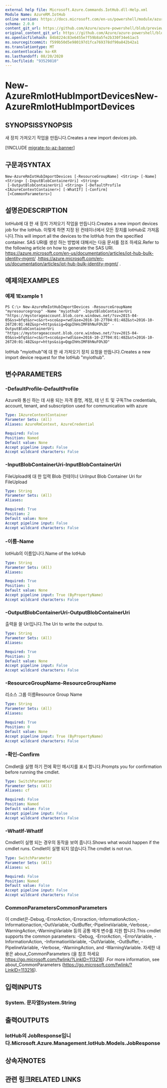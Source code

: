 ```yaml
---
external help file: Microsoft.Azure.Commands.IotHub.dll-Help.xml
Module Name: AzureRM.IotHub
online version: https://docs.microsoft.com/en-us/powershell/module/azurerm.iothub/new-azurermiothubimportdevices
schema: 2.0.0
content_git_url: https://github.com/Azure/azure-powershell/blob/preview/src/ResourceManager/IotHub/Commands.IotHub/help/New-AzureRmIotHubImportDevices.md
original_content_git_url: https://github.com/Azure/azure-powershell/blob/preview/src/ResourceManager/IotHub/Commands.IotHub/help/New-AzureRmIotHubImportDevices.md
ms.openlocfilehash: 84b8224c83e6455e7f59b8a5fe2b330f34e61ac5
ms.sourcegitcommit: f599b50d5e980197d1fca769378df90a842b42a1
ms.translationtype: MT
ms.contentlocale: ko-KR
ms.lasthandoff: 08/20/2020
ms.locfileid: "93529810"
---
```

# <span data-ttu-id="51feb-101">New-AzureRmIotHubImportDevices</span><span class="sxs-lookup"><span data-stu-id="51feb-101">New-AzureRmIotHubImportDevices</span></span>

## <span data-ttu-id="51feb-102">SYNOPSIS</span><span class="sxs-lookup"><span data-stu-id="51feb-102">SYNOPSIS</span></span>
<span data-ttu-id="51feb-103">새 장치 가져오기 작업을 만듭니다.</span><span class="sxs-lookup"><span data-stu-id="51feb-103">Creates a new import devices job.</span></span>

[!INCLUDE [migrate-to-az-banner](../../includes/migrate-to-az-banner.md)]

## <span data-ttu-id="51feb-104">구문과</span><span class="sxs-lookup"><span data-stu-id="51feb-104">SYNTAX</span></span>

```
New-AzureRmIotHubImportDevices [-ResourceGroupName] <String> [-Name] <String> [-InputBlobContainerUri] <String>
 [-OutputBlobContainerUri] <String> [-DefaultProfile <IAzureContextContainer>] [-WhatIf] [-Confirm]
 [<CommonParameters>]
```

## <span data-ttu-id="51feb-105">설명은</span><span class="sxs-lookup"><span data-stu-id="51feb-105">DESCRIPTION</span></span>
<span data-ttu-id="51feb-106">IotHub에 대 한 새 장치 가져오기 작업을 만듭니다.</span><span class="sxs-lookup"><span data-stu-id="51feb-106">Creates a new import devices job for the IotHub.</span></span>
<span data-ttu-id="51feb-107">이렇게 하면 지정 된 컨테이너에서 모든 장치를 IotHub로 가져옵니다.</span><span class="sxs-lookup"><span data-stu-id="51feb-107">This will import all the devices to the IotHub from the specified container.</span></span> <span data-ttu-id="51feb-108">SAS URI를 생성 하는 방법에 대해서는 다음 문서를 참조 하세요.</span><span class="sxs-lookup"><span data-stu-id="51feb-108">Refer to the following article on how to generate the SAS URI.</span></span>
<span data-ttu-id="51feb-109"> https://azure.microsoft.com/en-us/documentation/articles/iot-hub-bulk-identity-mgmt/ .</span><span class="sxs-lookup"><span data-stu-id="51feb-109">https://azure.microsoft.com/en-us/documentation/articles/iot-hub-bulk-identity-mgmt/ .</span></span>

## <span data-ttu-id="51feb-110">예제의</span><span class="sxs-lookup"><span data-stu-id="51feb-110">EXAMPLES</span></span>

### <span data-ttu-id="51feb-111">예제 1</span><span class="sxs-lookup"><span data-stu-id="51feb-111">Example 1</span></span>
```
PS C:\> New-AzureRmIotHubImportDevices -ResourceGroupName "myresourcegroup" -Name "myiothub" -InputBlobContainerUri "https://mystorageaccount.blob.core.windows.net/?sv=2015-04-05&ss=bfqt&sr=c&srt=sco&sp=rwdl&se=2016-10-27T04:01:48Z&st=2016-10-26T20:01:48Z&spr=https&sig=QqpIhHsIMF8hNuFO%3D" -OutputBlobContainerUri "https://mystorageaccount.blob.core.windows.net/?sv=2015-04-05&ss=bfqt&sr=c&srt=sco&sp=rwdl&se=2016-10-27T04:01:48Z&st=2016-10-26T20:01:48Z&spr=https&sig=QqpIhHsIMF8hNuFO%3D"
```

<span data-ttu-id="51feb-112">IotHub "myiothub"에 대 한 새 가져오기 장치 요청을 만듭니다.</span><span class="sxs-lookup"><span data-stu-id="51feb-112">Creates a new import device request for the IotHub "myiothub".</span></span>

## <span data-ttu-id="51feb-113">변수</span><span class="sxs-lookup"><span data-stu-id="51feb-113">PARAMETERS</span></span>

### <span data-ttu-id="51feb-114">-DefaultProfile</span><span class="sxs-lookup"><span data-stu-id="51feb-114">-DefaultProfile</span></span>
<span data-ttu-id="51feb-115">Azure와 통신 하는 데 사용 되는 자격 증명, 계정, 테 넌 트 및 구독</span><span class="sxs-lookup"><span data-stu-id="51feb-115">The credentials, account, tenant, and subscription used for communication with azure</span></span>

```yaml
Type: IAzureContextContainer
Parameter Sets: (All)
Aliases: AzureRmContext, AzureCredential

Required: False
Position: Named
Default value: None
Accept pipeline input: False
Accept wildcard characters: False
```

### <span data-ttu-id="51feb-116">-InputBlobContainerUri</span><span class="sxs-lookup"><span data-stu-id="51feb-116">-InputBlobContainerUri</span></span>
<span data-ttu-id="51feb-117">FileUpload에 대 한 입력 Blob 컨테이너 Uri</span><span class="sxs-lookup"><span data-stu-id="51feb-117">Input Blob Container Uri for FileUpload</span></span>

```yaml
Type: String
Parameter Sets: (All)
Aliases: 

Required: True
Position: 2
Default value: None
Accept pipeline input: False
Accept wildcard characters: False
```

### <span data-ttu-id="51feb-118">-이름</span><span class="sxs-lookup"><span data-stu-id="51feb-118">-Name</span></span>
<span data-ttu-id="51feb-119">IotHub의 이름입니다.</span><span class="sxs-lookup"><span data-stu-id="51feb-119">Name of the IotHub</span></span>

```yaml
Type: String
Parameter Sets: (All)
Aliases: 

Required: True
Position: 1
Default value: None
Accept pipeline input: True (ByPropertyName)
Accept wildcard characters: False
```

### <span data-ttu-id="51feb-120">-OutputBlobContainerUri</span><span class="sxs-lookup"><span data-stu-id="51feb-120">-OutputBlobContainerUri</span></span>
<span data-ttu-id="51feb-121">출력을 쓸 Uri입니다.</span><span class="sxs-lookup"><span data-stu-id="51feb-121">The Uri to write the output to.</span></span> 

```yaml
Type: String
Parameter Sets: (All)
Aliases: 

Required: True
Position: 3
Default value: None
Accept pipeline input: False
Accept wildcard characters: False
```

### <span data-ttu-id="51feb-122">-ResourceGroupName</span><span class="sxs-lookup"><span data-stu-id="51feb-122">-ResourceGroupName</span></span>
<span data-ttu-id="51feb-123">리소스 그룹 이름</span><span class="sxs-lookup"><span data-stu-id="51feb-123">Resource Group Name</span></span>

```yaml
Type: String
Parameter Sets: (All)
Aliases: 

Required: True
Position: 0
Default value: None
Accept pipeline input: True (ByPropertyName)
Accept wildcard characters: False
```

### <span data-ttu-id="51feb-124">-확인</span><span class="sxs-lookup"><span data-stu-id="51feb-124">-Confirm</span></span>
<span data-ttu-id="51feb-125">Cmdlet을 실행 하기 전에 확인 메시지를 표시 합니다.</span><span class="sxs-lookup"><span data-stu-id="51feb-125">Prompts you for confirmation before running the cmdlet.</span></span>

```yaml
Type: SwitchParameter
Parameter Sets: (All)
Aliases: cf

Required: False
Position: Named
Default value: False
Accept pipeline input: False
Accept wildcard characters: False
```

### <span data-ttu-id="51feb-126">-WhatIf</span><span class="sxs-lookup"><span data-stu-id="51feb-126">-WhatIf</span></span>
<span data-ttu-id="51feb-127">Cmdlet이 실행 되는 경우의 동작을 보여 줍니다.</span><span class="sxs-lookup"><span data-stu-id="51feb-127">Shows what would happen if the cmdlet runs.</span></span>
<span data-ttu-id="51feb-128">Cmdlet이 실행 되지 않습니다.</span><span class="sxs-lookup"><span data-stu-id="51feb-128">The cmdlet is not run.</span></span>

```yaml
Type: SwitchParameter
Parameter Sets: (All)
Aliases: wi

Required: False
Position: Named
Default value: False
Accept pipeline input: False
Accept wildcard characters: False
```

### <span data-ttu-id="51feb-129">CommonParameters</span><span class="sxs-lookup"><span data-stu-id="51feb-129">CommonParameters</span></span>
<span data-ttu-id="51feb-130">이 cmdlet은-Debug,-ErrorAction,-Erroraction,-InformationAction,-Informationaction,-OutVariable,-OutBuffer,-PipelineVariable,-Verbose,-WarningAction,-WarningVariable 등의 공통 매개 변수를 지원 합니다.</span><span class="sxs-lookup"><span data-stu-id="51feb-130">This cmdlet supports the common parameters: -Debug, -ErrorAction, -ErrorVariable, -InformationAction, -InformationVariable, -OutVariable, -OutBuffer, -PipelineVariable, -Verbose, -WarningAction, and -WarningVariable.</span></span> <span data-ttu-id="51feb-131">자세한 내용은 about_CommonParameters (을 참조 하세요 https://go.microsoft.com/fwlink/?LinkID=113216) .</span><span class="sxs-lookup"><span data-stu-id="51feb-131">For more information, see about_CommonParameters (https://go.microsoft.com/fwlink/?LinkID=113216).</span></span>

## <span data-ttu-id="51feb-132">입력</span><span class="sxs-lookup"><span data-stu-id="51feb-132">INPUTS</span></span>

### <span data-ttu-id="51feb-133">System. 문자열</span><span class="sxs-lookup"><span data-stu-id="51feb-133">System.String</span></span>

## <span data-ttu-id="51feb-134">출력</span><span class="sxs-lookup"><span data-stu-id="51feb-134">OUTPUTS</span></span>

### <span data-ttu-id="51feb-135">IotHub의 JobResponse입니다.</span><span class="sxs-lookup"><span data-stu-id="51feb-135">Microsoft.Azure.Management.IotHub.Models.JobResponse</span></span>

## <span data-ttu-id="51feb-136">상속자</span><span class="sxs-lookup"><span data-stu-id="51feb-136">NOTES</span></span>

## <span data-ttu-id="51feb-137">관련 링크</span><span class="sxs-lookup"><span data-stu-id="51feb-137">RELATED LINKS</span></span>

